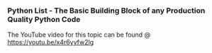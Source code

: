 ### Python List - The Basic Building Block of any Production Quality Python Code

The YouTube video for this topic can be found @ https://youtu.be/x4r6yyfw2lg

